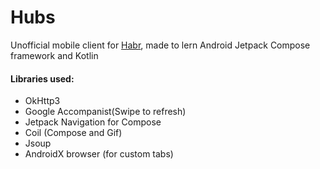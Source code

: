 # Hubs
Unofficial mobile client for [Habr](https://habr.com), made to lern Android Jetpack Compose framework and Kotlin

#### Libraries used:
- OkHttp3
- Google Accompanist(Swipe to refresh)
- Jetpack Navigation for Compose
- Coil (Compose and Gif)
- Jsoup
- AndroidX browser (for custom tabs)
